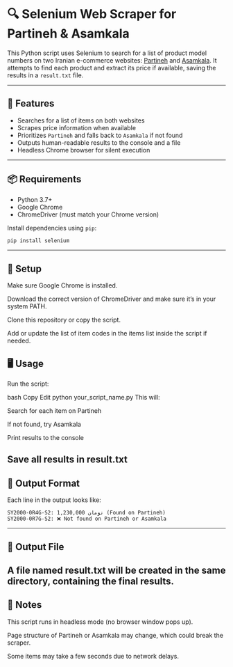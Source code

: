 # 🔍 Selenium Web Scraper for Partineh & Asamkala

This Python script uses Selenium to search for a list of product model numbers on two Iranian e-commerce websites: [Partineh](https://partineh.com) and [Asamkala](https://asamkala.com). It attempts to find each product and extract its price if available, saving the results in a `result.txt` file.

---

## 🚀 Features

- Searches for a list of items on both websites
- Scrapes price information when available
- Prioritizes `Partineh` and falls back to `Asamkala` if not found
- Outputs human-readable results to the console and a file
- Headless Chrome browser for silent execution

---

## 📦 Requirements

- Python 3.7+
- Google Chrome
- ChromeDriver (must match your Chrome version)

Install dependencies using `pip`:

```bash
pip install selenium
```
---
## 🔧 Setup
Make sure Google Chrome is installed.

Download the correct version of ChromeDriver and make sure it’s in your system PATH.

Clone this repository or copy the script.

Add or update the list of item codes in the items list inside the script if needed.

## 🖥️ Usage
Run the script:

bash
Copy
Edit
python your_script_name.py
This will:

Search for each item on Partineh

If not found, try Asamkala

Print results to the console

Save all results in result.txt
---
## 📄 Output Format
Each line in the output looks like:

```
SY2000-0R4G-S2: 1,230,000 تومان (Found on Partineh)
SY2000-0R7G-S2: ❌ Not found on Partineh or Asamkala
```
---
## 📁 Output File
A file named result.txt will be created in the same directory, containing the final results.
---
## 🛑 Notes
This script runs in headless mode (no browser window pops up).

Page structure of Partineh or Asamkala may change, which could break the scraper.

Some items may take a few seconds due to network delays.

